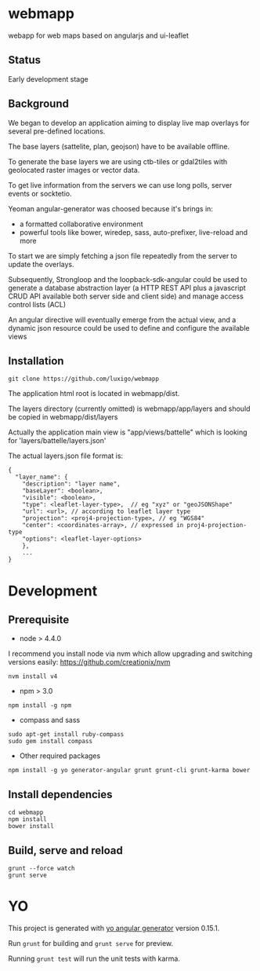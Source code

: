 # webmapp
webapp for web maps based on angularjs and ui-leaflet

## Status
Early development stage

## Background
We began to develop an application aiming to display live map overlays for several pre-defined locations.

The base layers (sattelite, plan, geojson) have to be available offline.

To generate the base layers we are using ctb-tiles or gdal2tiles with geolocated raster images or vector data.

To get live information from the servers we can use long polls, server events or socktetio.

Yeoman angular-generator was choosed because it's brings in:
- a formatted collaborative environment
- powerful tools like bower, wiredep, sass, auto-prefixer, live-reload and more

To start we are simply fetching a json file repeatedly from the server to update the overlays. 

Subsequently, Strongloop and the loopback-sdk-angular could be used to generate a database abstraction layer (a HTTP REST API plus a javascript CRUD API available both server side and client side) and manage access control lists (ACL) 

An angular directive will eventually emerge from the actual view, and a dynamic json resource could be used to define and configure the available views


## Installation
```
git clone https://github.com/luxigo/webmapp
```

The application html root is located in webmapp/dist.

The layers directory (currently omitted) is webmapp/app/layers and should be copied in webmapp/dist/layers

Actually the application main view is "app/views/battelle" which is looking for 'layers/battelle/layers.json'

The actual layers.json file format is:
```
{ 
  "layer_name": {
    "description": "layer name",
    "baseLayer": <boolean>,
    "visible": <boolean>,
    "type": <leaflet-layer-type>,  // eg "xyz" or "geoJSONShape"
    "url": <url>, // according to leaflet layer type
    "projection": <proj4-projection-type>, // eg "WGS84"
    "center": <coordinates-array>, // expressed in proj4-projection-type
    "options": <leaflet-layer-options>
    },
    ...
}
```
  
  
# Development

## Prerequisite

* node > 4.4.0

I recommend you install node via nvm which allow upgrading and switching versions easily:
  https://github.com/creationix/nvm
```
nvm install v4
```

* npm > 3.0
```
npm install -g npm
```

* compass and sass
``` 
sudo apt-get install ruby-compass 
sudo gem install compass
```

* Other required packages
```
npm install -g yo generator-angular grunt grunt-cli grunt-karma bower
```

## Install dependencies
```
cd webmapp
npm install
bower install
```

## Build, serve and reload
```
grunt --force watch
grunt serve
```

# YO

This project is generated with [yo angular generator](https://github.com/yeoman/generator-angular)
version 0.15.1.

Run `grunt` for building and `grunt serve` for preview.

Running `grunt test` will run the unit tests with karma.
